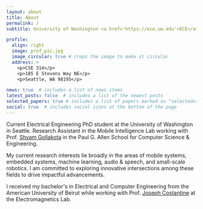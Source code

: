 ```yaml
---
layout: about
title: About
permalink: /
subtitle: University of Washington <a href='https://ece.uw.edu'>ECE</a>/<a href='https://cs.washington.edu'>CSE</a>

profile:
  align: right
  image: prof_pic.jpg
  image_circular: true # crops the image to make it circular
  address: >
    <p>CSE 314</p>
    <p>185 E Stevens Way NE</p>
    <p>Seattle, WA 98195</p>

news: true  # includes a list of news items
latest_posts: false  # includes a list of the newest posts
selected_papers: true # includes a list of papers marked as "selected={true}"
social: true  # includes social icons at the bottom of the page
---
```


Current Electrical Engineering PhD student at the University of Washington in Seattle. Research Assistant in the Mobile Intelligence Lab working with Prof. [Shyam Gollakota](https://homes.cs.washington.edu/~gshyam/) in the Paul G. Allen School for Computer Science & Engineering.

My current research interests lie broadly in the areas of mobile systems, embedded systems, machine learning, audio & speech, and small-scale robotics. I am committed to exploring innovative intersections among these fields to drive impactful advancements.

I received my bachelor's in Electrical and Computer Engineering from the American University of Beirut while working with Prof. [Joseph Costantine](https://www.aub.edu.lb/pages/profile.aspx?memberId=jc14) at the Electromagnetics Lab.

